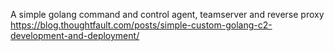 A simple golang command and control agent, teamserver and reverse proxy
https://blog.thoughtfault.com/posts/simple-custom-golang-c2-development-and-deployment/
